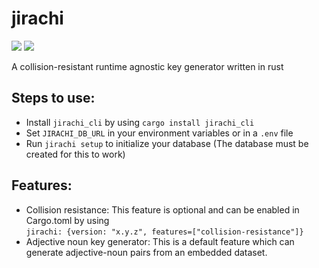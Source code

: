 # jirachi
<a href="https://crates.io/crates/jirachi"><img src=https://img.shields.io/badge/crates.io-v0.1.4-orange></a>
<a href="https://docs.rs/jirachi/0.1.4"><img src=https://img.shields.io/badge/docs.rs-jirachi-blue></a>

A collision-resistant runtime agnostic key generator written in rust

## Steps to use:
- Install `jirachi_cli` by using `cargo install jirachi_cli`
- Set `JIRACHI_DB_URL` in your environment variables or in a `.env` file
- Run `jirachi setup` to initialize your database (The database must be created for this to work)

## Features:
- Collision resistance: This feature is optional and can be enabled in Cargo.toml by using <br/>
`jirachi: {version: "x.y.z", features=["collision-resistance"]}`
- Adjective noun key generator: This is a default feature which can generate adjective-noun pairs from an embedded dataset.
